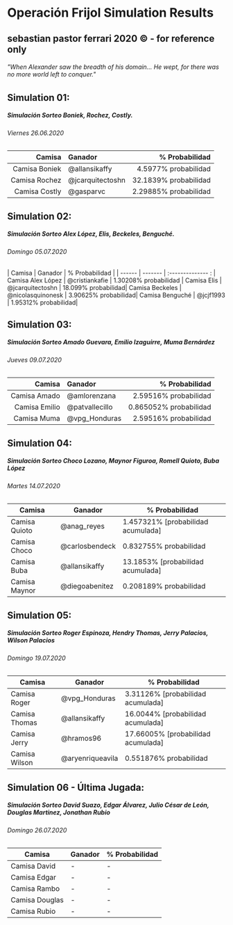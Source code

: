 # Operación Frijol Simulation Results
## sebastian pastor ferrari 2020 © - for reference only
###### "When Alexander saw the breadth of his domain... He wept, for there was no more world left to conquer."

## Simulation 01:
##### Simulación Sorteo Boniek, Rochez, Costly.
###### Viernes 26.06.2020

| Camisa | Ganador | % Probabilidad |
| ------:|:------- | --------------:|
Camisa Boniek | @allansikaffy | 4.5977% probabilidad |
Camisa Rochez | @jcarquitectoshn | 32.1839% probabilidad |
Camisa Costly | @gasparvc | 2.29885% probabilidad |

## Simulation 02:
##### Simulación Sorteo Alex López, Elis, Beckeles, Benguché.
###### Domingo 05.07.2020

| Camisa | Ganador | % Probabilidad    |
| ------ | ------- | :-------------- : |
Camisa Alex López | @cristiankafie | 1.30208% probabilidad |
Camisa Elis | @jcarquitectoshn | 18.099% probabilidad|
Camisa Beckeles | @nicolasquinonesk | 3.90625% probabilidad|
Camisa Benguché  | @jcjf1993 | 1.95312% probabilidad|

## Simulation 03:
##### Simulación Sorteo Amado Guevara, Emilio Izaguirre, Muma Bernárdez
###### Jueves 09.07.2020

|        Camisa | Ganador        |         % Probabilidad |
| -------------:|:-------------- | ----------------------:|
|  Camisa Amado | @amlorenzana   |  2.59516% probabilidad |
| Camisa Emilio | @patvallecillo | 0.865052% probabilidad |
|   Camisa Muma | @vpg_Honduras  |  2.59516% probabilidad |

## Simulation 04:
##### Simulación Sorteo Choco Lozano, Maynor Figuroa, Romell Quioto, Buba López
###### Martes 14.07.2020

| Camisa         | Ganador        | % Probabilidad                     |
| -------------- | -------------- | ---------------------------------- |
| Camisa  Quioto | @anag_reyes    | 1.457321% [probabilidad acumulada] |
| Camisa Choco   | @carlosbendeck | 0.832755% probabilidad             |
| Camisa Buba    | @allansikaffy  | 13.1853% [probabilidad acumulada]  |
| Camisa Maynor  | @diegoabenitez | 0.208189% probabilidad             |

## Simulation 05:
##### Simulación Sorteo Roger Espinoza, Hendry Thomas, Jerry Palacios, Wilson Palacios
###### Domingo 19.07.2020

| Camisa        | Ganador       | % Probabilidad                     |
| ------------- | ------------- | ---------------------------------- |
| Camisa Roger  | @vpg_Honduras | 3.31126% [probabilidad acumulada]  |
| Camisa Thomas | @allansikaffy | 16.0044% [probabilidad acumulada]  |
| Camisa Jerry  | @hramos96     | 17.66005% [probabilidad acumulada] |
| Camisa Wilson | @aryenriqueavila|0.551876% probabilidad            |

## Simulation 06 - Última Jugada:
##### Simulación Sorteo David Suazo, Edgar Álvarez, Julio César de León, Douglas Martinez, Jonathan Rubio
###### Domingo 26.07.2020

| Camisa         | Ganador | % Probabilidad |
| -------------- | ------- | -------------- |
| Camisa David   | -       | -              |
| Camisa Edgar   | -       | -              |
| Camisa Rambo   | -       | -              |
| Camisa Douglas | -       | -              |
| Camisa Rubio   | -       | -               |
